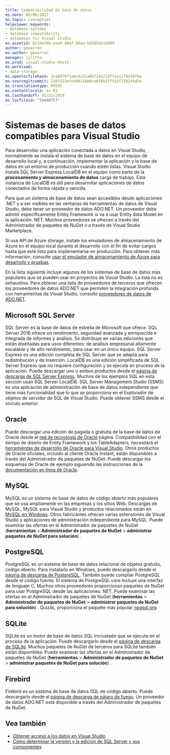 ```yaml
---
title: Compatibilidad de base de datos
ms.date: 09/06/2017
ms.topic: conceptual
helpviewer_keywords:
- database systems
- database compatibility
- databases for Visual Studio
ms.assetid: 821de34b-eaa9-40af-b9aa-b8305de16899
author: gewarren
ms.author: gewarren
manager: jillfra
ms.prod: visual-studio-dev15
ms.workload:
- data-storage
ms.openlocfilehash: 3cab076f1a0c6c81a65714e219ffea1179d30fba
ms.sourcegitcommit: 2193323efc608118e0ce6f6b2ff532f158245d56
ms.translationtype: MTE95
ms.contentlocale: es-ES
ms.lasthandoff: 01/25/2019
ms.locfileid: "54980757"
---
```

# <a name="compatible-database-systems-for-visual-studio"></a>Sistemas de bases de datos compatibles para Visual Studio

Para desarrollar una aplicación conectada a datos en Visual Studio, normalmente se instala el sistema de base de datos en el equipo de desarrollo local y, a continuación, implementar la aplicación y la base de datos en un entorno de producción cuando estén listas. Visual Studio instala SQL Server Express LocalDB en el equipo como parte de la **procesamiento y almacenamiento de datos** carga de trabajo. Esta instancia de LocalDB es útil para desarrollar aplicaciones de datos conectados de forma rápida y sencilla.

Para que un sistema de base de datos sean accesibles desde aplicaciones .NET y a ser visibles en las ventanas de herramientas de datos de Visual Studio, debe tener un proveedor de datos ADO.NET. Un proveedor debe admitir específicamente Entity Framework si va a usar Entity data Model en la aplicación. NET. Muchos proveedores se ofrecen a través del Administrador de paquetes de NuGet o a través de Visual Studio Marketplace.

Si usa API de Azure storage, instale los emuladores de almacenamiento de Azure en el equipo local durante el desarrollo con el fin de evitar cargos hasta que esté listo para implementarse en producción. Para obtener más información, consulte [usar el emulador de almacenamiento de Azure para desarrollo y pruebas](/azure/storage/common/storage-use-emulator).

En la lista siguiente incluye algunos de los sistemas de base de datos más populares que se pueden usar en proyectos de Visual Studio. La lista no es exhaustiva. Para obtener una lista de proveedores de terceros que ofrecen los proveedores de datos ADO.NET que permiten la integración profunda con herramientas de Visual Studio, consulte [proveedores de datos de ADO.NET](/dotnet/framework/data/adonet/data-providers).

## <a name="microsoft-sql-server"></a>Microsoft SQL Server

SQL Server es la base de datos de estrella de Microsoft que ofrece. SQL Server 2016 ofrece un rendimiento, seguridad avanzada y enriquecida e integrada de informes y análisis. Se distribuye en varias ediciones que están diseñadas para usos diferentes: de análisis empresarial altamente escalable y de alto rendimiento, para usar en un único equipo. SQL Server Express es una edición completa de SQL Server que se adapta para redistribución y de inserción.  LocalDB es una edición simplificada de SQL Server Express que no requiere configuración y se ejecuta en proceso de la aplicación. Puede descargar uno o ambos productos desde el [página de descarga de SQL Server Express](https://www.microsoft.com/sql-server/sql-server-editions-express). Muchos de los ejemplos SQL en esta sección usan SQL Server LocalDB. SQL Server Management Studio (SSMS) es una aplicación de administración de base de datos independiente que tiene más funcionalidad que lo que se proporciona en el Explorador de objetos de servidor de SQL de Visual Studio. Puede obtener SSMS desde el vínculo anterior.

## <a name="oracle"></a>Oracle

Puede descargar una edición de pagada o gratuita de la base de datos de Oracle desde el [red de tecnología de Oracle](http://www.oracle.com/technetwork/database/enterprise-edition/downloads/index-092322.html) página. Compatibilidad con el tiempo de diseño de Entity Framework y los TableAdapters, necesitará el [herramientas de desarrollo de Oracle para Visual Studio](http://www.oracle.com/technetwork/developer-tools/visual-studio/overview/index.html). Otros productos de Oracle oficiales, incluido al cliente Oracle Instant, están disponibles a través del Administrador de paquetes de NuGet. Puede descargar los esquemas de Oracle de ejemplo siguiendo las instrucciones de la [documentación en línea de Oracle](http://docs.oracle.com/cd/E11882_01/server.112/e10831/toc.htm).

## <a name="mysql"></a>MySQL

MySQL es un sistema de base de datos de código abierto más populares que se usa ampliamente en las empresas y los sitios Web. Descargas de MySQL, MySQL para Visual Studio y productos relacionados están en [MySQL en Windows](http://www.mysql.com/why-mysql/windows/). Otros fabricantes ofrecen varias extensiones de Visual Studio y aplicaciones de administración independiente para MySQL. Puede examinar las ofertas en el Administrador de paquetes de NuGet (**herramientas** > **Administrador de paquetes de NuGet** > **administrar paquetes de NuGet para solución**) .

## <a name="postgresql"></a>PostgreSQL

PostgreSQL es un sistema de base de datos relacional de objetos gratuito, código abierto. Para instalarlo en Windows, puede descargarlo desde el [página de descarga de PostgreSQL](http://www.postgresql.org/download/windows/). También puede compilar PostgreSQL desde el código fuente. El sistema de PostgreSQL core incluye una interfaz de lenguaje C. Muchos otros proveedores proporcionan paquetes de NuGet para usar PostgreSQL desde las aplicaciones. NET. Puede examinar las ofertas en el Administrador de paquetes de NuGet (**herramientas** > **Administrador de paquetes de NuGet** > **administrar paquetes de NuGet para solución**) . Quizás, proporciona el paquete más popular [npgsql.org](http://www.npgsql.org).

## <a name="sqlite"></a>SQLite

SQLite es un motor de base de datos SQL incrustado que se ejecuta en el proceso de la aplicación. Puede descargarlo desde el [página de descarga de SQLite](http://www.sqlite.org/download.html). Muchos paquetes de NuGet de terceros para SQLite también están disponibles. Puede examinar las ofertas en el Administrador de paquetes de NuGet (**herramientas** > **Administrador de paquetes de NuGet** > **administrar paquetes de NuGet para solución**) .

## <a name="firebird"></a>Firebird

Firebird es un sistema de base de datos SQL de código abierto. Puede descargarlo desde el [página de descarga de pájaro de fuego](http://firebirdsql.org/en/downloads/). Un proveedor de datos ADO.NET está disponible a través del Administrador de paquetes de NuGet.

## <a name="see-also"></a>Vea también

- [Obtener acceso a los datos en Visual Studio](../data-tools/accessing-data-in-visual-studio.md)
- [Cómo determinar la versión y la edición de SQL Server y sus componentes](http://support.microsoft.com/kb/321185)
